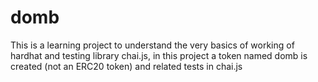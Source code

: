 
# domb

This is a learning project to understand the very basics of working of hardhat and testing library chai.js, in this project a token named domb is created (not an ERC20 token) and related tests in chai.js

